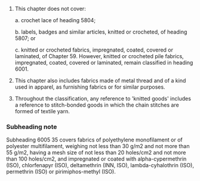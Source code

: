 1. This chapter does not cover:

    a. crochet lace of heading 5804;
    
    b. labels, badges and similar articles, knitted or crocheted, of heading 5807; or
    
    c. knitted or crocheted fabrics, impregnated, coated, covered or laminated, of Chapter 59. However, knitted
    or crocheted pile fabrics, impregnated, coated, covered or laminated, remain classified in heading 6001.

2. This chapter also includes fabrics made of metal thread and of a kind used in apparel, as furnishing fabrics or for similar purposes.

3. Throughout the classification, any reference to 'knitted goods' includes a reference to stitch-bonded goods in which the chain stitches are formed of textile yarn.

### Subheading note

Subheading 6005 35 covers fabrics of polyethylene monofilament or of polyester multifilament, weighing not less than 30 g/m2 and not more than 55 g/m2, having a mesh size of not less than 20 holes/cm2 and not more than 100 holes/cm2, and impregnated or coated with alpha-cypermethrin (ISO), chlorfenapyr (ISO), deltamethrin (INN, ISO), lambda-cyhalothrin (ISO), permethrin (ISO) or pirimiphos-methyl (ISO).
